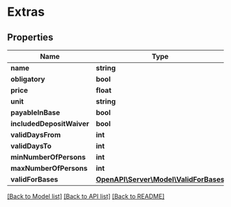 # Extras

## Properties
Name | Type | Description | Notes
------------ | ------------- | ------------- | -------------
**name** | **string** |  | 
**obligatory** | **bool** |  | 
**price** | **float** |  | 
**unit** | **string** |  | 
**payableInBase** | **bool** |  | 
**includedDepositWaiver** | **bool** |  | [optional] 
**validDaysFrom** | **int** |  | 
**validDaysTo** | **int** |  | 
**minNumberOfPersons** | **int** | only if &gt; 0 | [optional] 
**maxNumberOfPersons** | **int** | only if &gt; 0 | [optional] 
**validForBases** | [**OpenAPI\Server\Model\ValidForBases**](ValidForBases.md) |  | [optional] 

[[Back to Model list]](../README.md#documentation-for-models) [[Back to API list]](../README.md#documentation-for-api-endpoints) [[Back to README]](../README.md)


